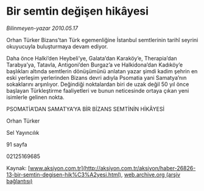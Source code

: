 # Bir semtin değişen hikâyesi

*Bilinmeyen-yazar 2010.05.17*

<font class="agenda2NewsSpot">
 Orhan Türker Bizans’tan Türk egemenliğine İstanbul semtlerinin tarihî seyrini okuyucuyla buluşturmaya devam ediyor.
</font>
<font class="newsDetail">
 <p class="MsoNormal">
  Daha önce Halki’den Heybeli’ye, Galata’dan Karaköy’e, Therapia’dan Tarabya’ya, Tatavla, Antigoni’den Burgaz’a ve Halkidona’dan Kadıköy’e başlıkları altında semtlerin dönüşümünü anlatan yazar şimdi kadim şehrin en eski yerleşim yerlerinden Bizans devri adıyla Psomatia yani Samatya’nın sokaklarını arşınlıyor. Değindiği noktalardan biri de uzak değil 50 yıl önce başlayan Türkleştirme faaliyetleri ve bunun neticesinde ortaya çıkan yeni isimlerle gelinen nokta.
 </p>
 <p class="MsoNormal">
 </p>
 <p class="MsoNormal">
  PSOMATİA’DAN SAMATYA’YA BİR BİZANS SEMTİNİN HİKÂYESİ
 </p>
 <p class="MsoNormal">
 </p>
 <p class="MsoNormal">
  Orhan Türker
 </p>
 <p class="MsoNormal">
  Sel Yayıncılık
 </p>
 <p class="MsoNormal">
  91 sayfa
 </p>
 <p class="MsoNormal">
  02125169685
 </p>
</font>

Kaynak: [www.aksiyon.com.tr](http://aksiyon.com.tr/aksiyon/haber-26826-13-bir-semtin-degisen-hik%C3%A2yesi.html), [web.archive.org (arşiv bağlantısı)](http://web.archive.org/web/20101120122305/http://aksiyon.com.tr/aksiyon/haber-26826-13-bir-semtin-degisen-hik%C3%A2yesi.html)
